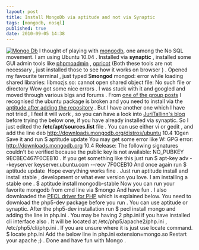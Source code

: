 ```yaml
---
layout: post
title: Install MongoDb via aptitude and not via Synaptic
tags: [mongodb, nosql]
published: true
date: 2010-09-05 14:38
---
```

[![Mongo Db](%20http://farm5.static.flickr.com/4154/4959237021_38f1029ac5.jpg)](http://www.flickr.com/photos/harikt/4959237021/)  I thought of playing with [mongodb](http://www.mongodb.org), one among the No SQL movement. I am using Ubuntu 10.04 . Installed via **synaptic** , installed some GUI admin tools like [phpmoadmin](http://www.phpmoadmin.com/) , [opricot](http://www.icmfinland.fi/oss/opricot/) (Both these tools are not necessary , just installed those to see how it works on browser ) . Opened my favourite terminal , just typed $**mongod**  mongod: error while loading shared libraries: libmozjs.so: cannot open shared object file: No such file or directory  Wow got some nice errors . I was stuck with it and googled and moved through various blgs and forums . From [one of the group posts](http://groups.google.com/group/mongodb-user/browse_thread/thread/7e7fd7fa0313c326?tvc=2&pli=1) I recognised the ubuntu package is broken and you need to install via the [aptitude after adding the repository](http://www.mongodb.org/display/DOCS/Ubuntu+and+Debian+packages) . But I have another one which I have not tried , I feel it will work , so you can have a look into [JuriTallinn's blog](http://dracoater.blogspot.com/2010/08/mongodb-with-c-in-ubuntu.html) before trying the below one, if you have already installed via synaptic.  So I just edited the **/etc/apt/sources.list** file . You can use either vi or gedit , and add the line      deb http://downloads.mongodb.org/distros/ubuntu 10.4 10gen  Save it and run  $ aptitude update  You may get some error like W: GPG error: http://downloads.mongodb.org 10.4 Release: The following signatures couldn't be verified because the public key is not available: NO\_PUBKEY 9ECBEC467F0CEB10 . If you get something like this just run  $ apt-key adv --keyserver keyserver.ubuntu.com --recv 7F0CEB10  And once again run  $ aptitude update   Hope everything works fine . Just run aptitude install and install stable , development or what ever version you love. I am installing a stable one .  $ aptitude install mongodb-stable  Now you can run your favorite mongodb from cmd line via  $mongo  And have fun . I also downloaded the [PECL driver for PHP](http://www.php.net/manual/en/mongo.installation.php) which is explained below.  You need to download the php5-dev package before you run . You can use aptitude or synaptic. After the php5-dev installation run  $ pecl install mongo  and adding the line in php.ini . You may be having 2 php.ini if you have installed cli interface also . It will be located at /etc/php5/apache2/php.ini , /etc/php5/cli/php.ini . If you are unsure where it is just use locate command.  $ locate php.ini  Add the below line in php.ini      extension=mongo.so  Restart your apache ;) . Done and have fun with Mongo .   
